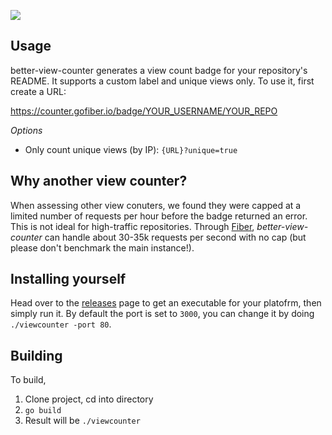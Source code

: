 ![](http://counter.gofiber.io/badge/hi019/better-view-counter)

## Usage
better-view-counter generates a view count badge for your repository's README. It supports a custom label and unique views only. To use it, first create a URL:

https://counter.gofiber.io/badge/YOUR_USERNAME/YOUR_REPO

*Options*
* Only count unique views (by IP): `{URL}?unique=true`


## Why another view counter?
When assessing other view conuters, we found they were capped at a limited number of requests per hour before the badge returned an error. This is not ideal for high-traffic repositories. Through [Fiber](https://gofiber.io), *better-view-counter* can handle about 30-35k requests per second with no cap (but please don't benchmark the main instance!).

## Installing yourself
Head over to the [releases](https://github.com/hi019/better-view-counter/releases) page to get an executable for your platofrm, then simply run it. By default the port is set to `3000`, you can change it by doing `./viewcounter -port 80`.

## Building 
To build,
1. Clone project, cd into directory
2. `go build`
3. Result will be `./viewcounter`